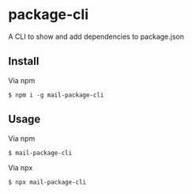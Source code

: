 # package-cli
A CLI to show and add dependencies to package.json

## Install
Via npm
```
$ npm i -g mail-package-cli
```

## Usage
Via npm
```
$ mail-package-cli
```
Via npx
```
$ npx mail-package-cli
```
